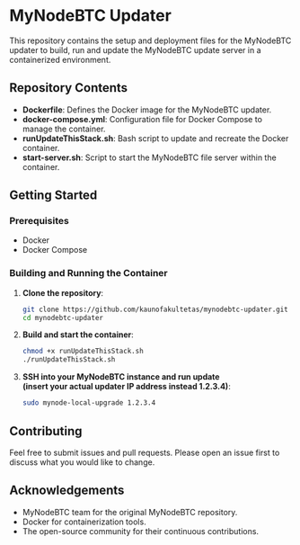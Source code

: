 # MyNodeBTC Updater

This repository contains the setup and deployment files for the MyNodeBTC updater to build, run and update the MyNodeBTC update server in a containerized environment.

## Repository Contents

- **Dockerfile**: Defines the Docker image for the MyNodeBTC updater.
- **docker-compose.yml**: Configuration file for Docker Compose to manage the container.
- **runUpdateThisStack.sh**: Bash script to update and recreate the Docker container.
- **start-server.sh**: Script to start the MyNodeBTC file server within the container.

## Getting Started

### Prerequisites

- Docker
- Docker Compose

### Building and Running the Container

1. **Clone the repository**:
    ```sh
    git clone https://github.com/kaunofakultetas/mynodebtc-updater.git
    cd mynodebtc-updater
    ```

2. **Build and start the container**:
    ```sh
    chmod +x runUpdateThisStack.sh
    ./runUpdateThisStack.sh
    ```

3. **SSH into your MyNodeBTC instance and run update \
   (insert your actual updater IP address instead 1.2.3.4)**:
    ```sh
    sudo mynode-local-upgrade 1.2.3.4
    ```
    
## Contributing

Feel free to submit issues and pull requests. Please open an issue first to discuss what you would like to change.

## Acknowledgements

- MyNodeBTC team for the original MyNodeBTC repository.
- Docker for containerization tools.
- The open-source community for their continuous contributions.
